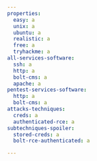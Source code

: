 ```yaml
---
properties:
  easy: a
  unix: a
  ubuntu: a
  realistic: a
  free: a
  tryhackme: a
all-services-software:
  ssh: a
  http: a
  bolt-cms: a
  apache: a
pentest-services-software:
  http: a
  bolt-cms: a
attacks-techniques:
  creds: a
  authenticated-rce: a
subtechniques-spoiler:
  stored-creds: a
  bolt-rce-authenticated: a

---
```

